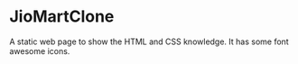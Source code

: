 # JioMartClone
A static web page to show the HTML and CSS knowledge. It has some font awesome icons.
